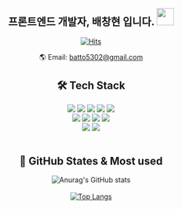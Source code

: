 <div align="center">
  
  <h2>프론트엔드 개발자, 배창현 입니다.
<img src="https://camo.githubusercontent.com/e8e7b06ecf583bc040eb60e44eb5b8e0ecc5421320a92929ce21522dbc34c891/68747470733a2f2f6d656469612e67697068792e636f6d2f6d656469612f6876524a434c467a6361737252346961377a2f67697068792e676966" width="35" data-canonical-src="https://media.giphy.com/media/hvRJCLFzcasrR4ia7z/giphy.gif" style="max-width: 100%;">
 </h2>

  [![Hits](https://hits.seeyoufarm.com/api/count/incr/badge.svg?url=https%3A%2F%2Fgithub.com%2Fbaechanghyeon&count_bg=%2379C83D&title_bg=%23555555&icon=&icon_color=%23E7E7E7&title=hits&edge_flat=false)](https://hits.seeyoufarm.com) <br>
  
🌎 Email: batto5302@gmail.com
<br>  

## 🛠 Tech Stack
<img src="https://img.shields.io/badge/HTML-E34F26?style=flat-square&logo=HTML5&logoColor=white">
<img src="https://img.shields.io/badge/CSS3-1572B6?style=flat-square&logo=CSS3&logoColor=white">  
<img src="https://img.shields.io/badge/React-61DAFB?style=flat-square&logo=React&logoColor=white"> 
<img src="https://img.shields.io/badge/JavaScript-F7DF1E?style=flat-square&logo=JavaScript&logoColor=white"> 
<img src="https://img.shields.io/badge/TypeScript-3178C6?style=flat-square&logo=TypeScript&logoColor=white"> <br>
<img src="https://img.shields.io/badge/Git-F05032?style=flat-square&logo=Git&logoColor=white">
<img src="https://img.shields.io/badge/GitHub-181717?style=flat-square&logo=GitHub&logoColor=white">
<img src="https://img.shields.io/badge/Figma-F24E1E?style=flat-square&logo=Figma&logoColor=white">
<img src="https://img.shields.io/badge/Notion-000000?style=flat-square&logo=Notion&logoColor=white"> <br>
<img src="https://img.shields.io/badge/Bootstrap-7952B3?style=flat-square&logo=Bootstrap&logoColor=white">
<img src="https://img.shields.io/badge/Bulma-00D1B2?style=flat-square&logo=Bulma&logoColor=white"> <br>
<br>
  
## 🙊 GitHub States & Most used
![Anurag's GitHub stats](https://github-readme-stats.vercel.app/api?username=baechanghyeon&show_icons=true&theme=dark)<br> <br>
[![Top Langs](https://github-readme-stats.vercel.app/api/top-langs/?username=baechanghyeon&hide=python&layout=compact&theme=dark)](https://github.com/baechanghyeon/github-readme-stats) <br>

</div>

